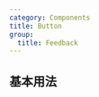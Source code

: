 ```yaml
---
category: Components
title: Button
group:
  title: Feedback
---
```


## 基本用法

<code src="./demo/basic.tsx"></code>
